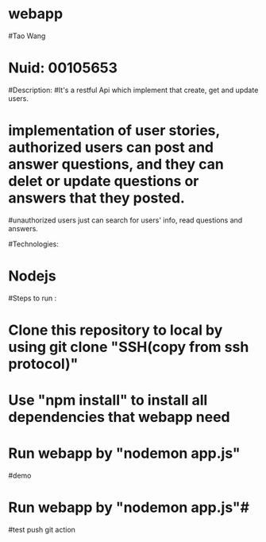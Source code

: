 # webapp

#Tao Wang
# Nuid: 00105653



#Description:
#It's a restful Api which implement that create, get and update users.
# implementation of user stories, authorized users can post and answer questions, and they can delet or update questions or answers that they posted.
#unauthorized users just can search for users' info, read questions and answers.

#Technologies:
#      Nodejs

#Steps to run :
# Clone this repository to local by using git clone "SSH(copy from ssh protocol)"
# Use "npm install" to install all dependencies that webapp need

# Run webapp by "nodemon app.js"
#demo

# Run webapp by "nodemon app.js"#
#test push git action

